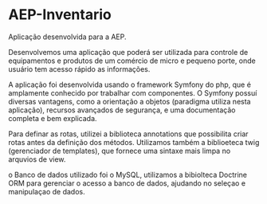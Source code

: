 # AEP-Inventario
Aplicação desenvolvida para a AEP.

Desenvolvemos uma aplicação que poderá ser utilizada para controle de equipamentos e produtos
de um comércio de micro e pequeno porte, onde usuário tem acesso rápido as informações.

A aplicação foi desenvolvida usando o framework Symfony do php, que é amplamente conhecido por trabalhar com componentes.
O Symfony possuí diversas vantagens, como a orientação a objetos (paradigma utiliza nesta aplicação), recursos avançados
de segurança, e uma documentação completa e bem explicada.

Para definar as rotas, utilizei a biblioteca annotations que possibilita criar rotas antes da definição dos métodos. 
Utilizamos também a biblioeteca twig (gerenciador de templates), que fornece uma sintaxe mais limpa no arquvios de view.

o Banco de dados utilizado foi o MySQL, utilizamos a bibiolteca Doctrine ORM para gerenciar o acesso a banco de dados, ajudando no
seleçao e manipulaçao de dados.
